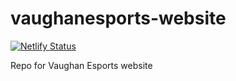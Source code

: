 # vaughanesports-website

[![Netlify Status](https://api.netlify.com/api/v1/badges/09fd8b5b-306d-426e-b46f-a1e778dc8aff/deploy-status)](https://app.netlify.com/sites/vaughanesports/deploys)

Repo for Vaughan Esports website
